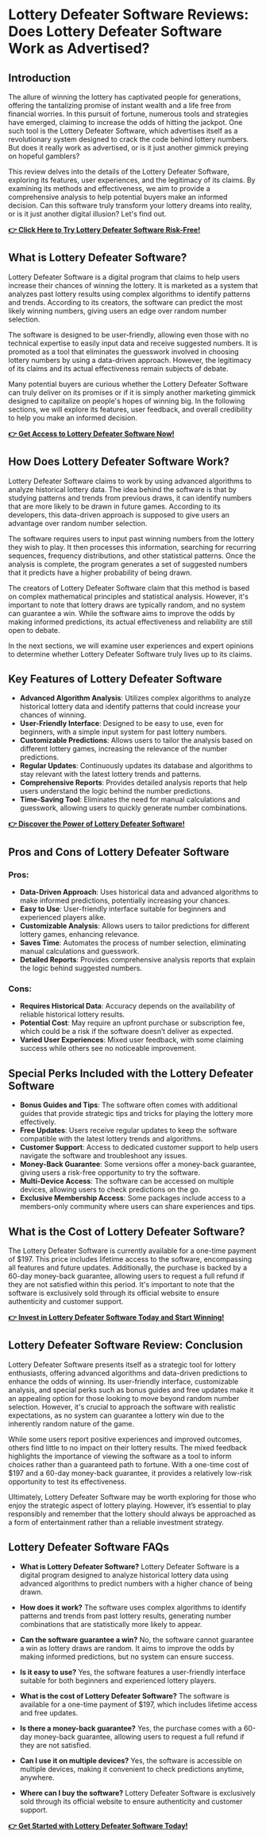 # Lottery Defeater Software Reviews: Does Lottery Defeater Software Work as Advertised?

## Introduction

The allure of winning the lottery has captivated people for generations, offering the tantalizing promise of instant wealth and a life free from financial worries. In this pursuit of fortune, numerous tools and strategies have emerged, claiming to increase the odds of hitting the jackpot. One such tool is the Lottery Defeater Software, which advertises itself as a revolutionary system designed to crack the code behind lottery numbers. But does it really work as advertised, or is it just another gimmick preying on hopeful gamblers?

This review delves into the details of the Lottery Defeater Software, exploring its features, user experiences, and the legitimacy of its claims. By examining its methods and effectiveness, we aim to provide a comprehensive analysis to help potential buyers make an informed decision. Can this software truly transform your lottery dreams into reality, or is it just another digital illusion? Let's find out.

[**👉 Click Here to Try Lottery Defeater Software Risk-Free!**](https://thesolutionai.com/lottery-defeater-software-reviews/)

## What is Lottery Defeater Software?

Lottery Defeater Software is a digital program that claims to help users increase their chances of winning the lottery. It is marketed as a system that analyzes past lottery results using complex algorithms to identify patterns and trends. According to its creators, the software can predict the most likely winning numbers, giving users an edge over random number selection.

The software is designed to be user-friendly, allowing even those with no technical expertise to easily input data and receive suggested numbers. It is promoted as a tool that eliminates the guesswork involved in choosing lottery numbers by using a data-driven approach. However, the legitimacy of its claims and its actual effectiveness remain subjects of debate.

Many potential buyers are curious whether the Lottery Defeater Software can truly deliver on its promises or if it is simply another marketing gimmick designed to capitalize on people's hopes of winning big. In the following sections, we will explore its features, user feedback, and overall credibility to help you make an informed decision.

[**👉 Get Access to Lottery Defeater Software Now!**](https://lotterydefeater.com/video.php#aff=Niranjan5712)

## How Does Lottery Defeater Software Work?

Lottery Defeater Software claims to work by using advanced algorithms to analyze historical lottery data. The idea behind the software is that by studying patterns and trends from previous draws, it can identify numbers that are more likely to be drawn in future games. According to its developers, this data-driven approach is supposed to give users an advantage over random number selection.

The software requires users to input past winning numbers from the lottery they wish to play. It then processes this information, searching for recurring sequences, frequency distributions, and other statistical patterns. Once the analysis is complete, the program generates a set of suggested numbers that it predicts have a higher probability of being drawn.

The creators of Lottery Defeater Software claim that this method is based on complex mathematical principles and statistical analysis. However, it's important to note that lottery draws are typically random, and no system can guarantee a win. While the software aims to improve the odds by making informed predictions, its actual effectiveness and reliability are still open to debate.

In the next sections, we will examine user experiences and expert opinions to determine whether Lottery Defeater Software truly lives up to its claims.



## Key Features of Lottery Defeater Software

- **Advanced Algorithm Analysis**: Utilizes complex algorithms to analyze historical lottery data and identify patterns that could increase your chances of winning.
- **User-Friendly Interface**: Designed to be easy to use, even for beginners, with a simple input system for past lottery numbers.
- **Customizable Predictions**: Allows users to tailor the analysis based on different lottery games, increasing the relevance of the number predictions.
- **Regular Updates**: Continuously updates its database and algorithms to stay relevant with the latest lottery trends and patterns.
- **Comprehensive Reports**: Provides detailed analysis reports that help users understand the logic behind the number predictions.
- **Time-Saving Tool**: Eliminates the need for manual calculations and guesswork, allowing users to quickly generate number combinations.

[**👉 Discover the Power of Lottery Defeater Software!**](https://lotterydefeater.com/video.php#aff=Niranjan5712)

## Pros and Cons of Lottery Defeater Software

### Pros:

- **Data-Driven Approach**: Uses historical data and advanced algorithms to make informed predictions, potentially increasing your chances.
- **Easy to Use**: User-friendly interface suitable for beginners and experienced players alike.
- **Customizable Analysis**: Allows users to tailor predictions for different lottery games, enhancing relevance.
- **Saves Time**: Automates the process of number selection, eliminating manual calculations and guesswork.
- **Detailed Reports**: Provides comprehensive analysis reports that explain the logic behind suggested numbers.

### Cons:

- **Requires Historical Data**: Accuracy depends on the availability of reliable historical lottery results.
- **Potential Cost**: May require an upfront purchase or subscription fee, which could be a risk if the software doesn’t deliver as expected.
- **Varied User Experiences**: Mixed user feedback, with some claiming success while others see no noticeable improvement.



## Special Perks Included with the Lottery Defeater Software

- **Bonus Guides and Tips**: The software often comes with additional guides that provide strategic tips and tricks for playing the lottery more effectively.
- **Free Updates**: Users receive regular updates to keep the software compatible with the latest lottery trends and algorithms.
- **Customer Support**: Access to dedicated customer support to help users navigate the software and troubleshoot any issues.
- **Money-Back Guarantee**: Some versions offer a money-back guarantee, giving users a risk-free opportunity to try the software.
- **Multi-Device Access**: The software can be accessed on multiple devices, allowing users to check predictions on the go.
- **Exclusive Membership Access**: Some packages include access to a members-only community where users can share experiences and tips.


## What is the Cost of Lottery Defeater Software?

The Lottery Defeater Software is currently available for a one-time payment of $197. This price includes lifetime access to the software, encompassing all features and future updates. Additionally, the purchase is backed by a 60-day money-back guarantee, allowing users to request a full refund if they are not satisfied within this period. It's important to note that the software is exclusively sold through its official website to ensure authenticity and customer support.

[**👉 Invest in Lottery Defeater Software Today and Start Winning!**](https://lotterydefeater.com/video.php#aff=Niranjan5712)

## Lottery Defeater Software Review: Conclusion

Lottery Defeater Software presents itself as a strategic tool for lottery enthusiasts, offering advanced algorithms and data-driven predictions to enhance the odds of winning. Its user-friendly interface, customizable analysis, and special perks such as bonus guides and free updates make it an appealing option for those looking to move beyond random number selection. However, it's crucial to approach the software with realistic expectations, as no system can guarantee a lottery win due to the inherently random nature of the game.

While some users report positive experiences and improved outcomes, others find little to no impact on their lottery results. The mixed feedback highlights the importance of viewing the software as a tool to inform choices rather than a guaranteed path to fortune. With a one-time cost of $197 and a 60-day money-back guarantee, it provides a relatively low-risk opportunity to test its effectiveness.

Ultimately, Lottery Defeater Software may be worth exploring for those who enjoy the strategic aspect of lottery playing. However, it’s essential to play responsibly and remember that the lottery should always be approached as a form of entertainment rather than a reliable investment strategy.


## Lottery Defeater Software FAQs

- **What is Lottery Defeater Software?**
  Lottery Defeater Software is a digital program designed to analyze historical lottery data using advanced algorithms to predict numbers with a higher chance of being drawn.

- **How does it work?**
  The software uses complex algorithms to identify patterns and trends from past lottery results, generating number combinations that are statistically more likely to appear.

- **Can the software guarantee a win?**
  No, the software cannot guarantee a win as lottery draws are random. It aims to improve the odds by making informed predictions, but no system can ensure success.

- **Is it easy to use?**
  Yes, the software features a user-friendly interface suitable for both beginners and experienced lottery players.

- **What is the cost of Lottery Defeater Software?**
  The software is available for a one-time payment of $197, which includes lifetime access and free updates.

- **Is there a money-back guarantee?**
  Yes, the purchase comes with a 60-day money-back guarantee, allowing users to request a full refund if they are not satisfied.

- **Can I use it on multiple devices?**
  Yes, the software is accessible on multiple devices, making it convenient to check predictions anytime, anywhere.

- **Where can I buy the software?**
  Lottery Defeater Software is exclusively sold through its official website to ensure authenticity and customer support.

[**👉 Get Started with Lottery Defeater Software Today!**](https://thesolutionai.com/lottery-defeater-software-reviews/)
